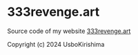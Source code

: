 # 333revenge.art
Source code of my website [333revenge.art](https://333revenge.art/)

Copyright (c) 2024 UsboKirishima